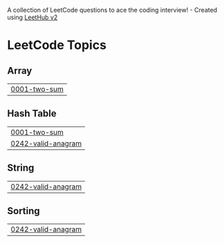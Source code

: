 A collection of LeetCode questions to ace the coding interview! - Created using [LeetHub v2](https://github.com/arunbhardwaj/LeetHub-2.0)
<!---LeetCode Topics Start-->
# LeetCode Topics
## Array
|  |
| ------- |
| [0001-two-sum](https://github.com/Adrija-Sadhu/LeetCode/tree/master/0001-two-sum) |
## Hash Table
|  |
| ------- |
| [0001-two-sum](https://github.com/Adrija-Sadhu/LeetCode/tree/master/0001-two-sum) |
| [0242-valid-anagram](https://github.com/Adrija-Sadhu/LeetCode/tree/master/0242-valid-anagram) |
## String
|  |
| ------- |
| [0242-valid-anagram](https://github.com/Adrija-Sadhu/LeetCode/tree/master/0242-valid-anagram) |
## Sorting
|  |
| ------- |
| [0242-valid-anagram](https://github.com/Adrija-Sadhu/LeetCode/tree/master/0242-valid-anagram) |
<!---LeetCode Topics End-->